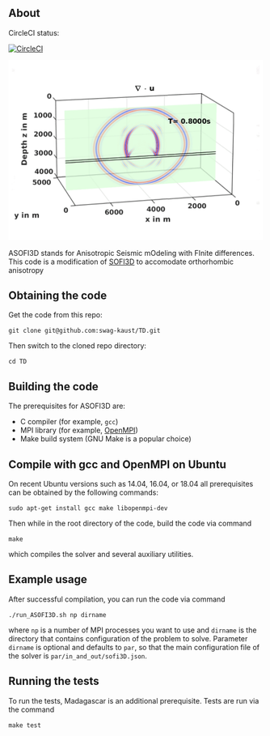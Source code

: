 ## About

CircleCI status:

[![CircleCI](https://circleci.com/gh/swag-kaust/TD.svg?style=svg&circle-token=2bb57e94a999ba7f33afb12bf091751af6bda219)](https://circleci.com/gh/swag-kaust/TD)

![](doc/tex/eps/invisible_gamma_1.gif)

ASOFI3D stands for Anisotropic Seismic mOdeling with FInite differences.
This code is a modification of
[SOFI3D](https://git.scc.kit.edu/GPIAG-Software/SOFI3D/wikis/home)
to accomodate orthorhombic anisotropy 



## Obtaining the code

Get the code from this repo:

    git clone git@github.com:swag-kaust/TD.git

Then switch to the cloned repo directory:

    cd TD


## Building the code

The prerequisites for ASOFI3D are:

* C compiler (for example, `gcc`)
* MPI library (for example, [OpenMPI](https://www.open-mpi.org/))
* Make build system (GNU Make is a popular choice)


## Compile with gcc and OpenMPI on Ubuntu

On recent Ubuntu versions such as 14.04, 16.04, or 18.04 all prerequisites
can be obtained by the following commands:

    sudo apt-get install gcc make libopenmpi-dev

Then while in the root directory of the code, build the code via command

    make

which compiles the solver and several auxiliary utilities.

## Example usage

After successful compilation, you can run the code via command

    ./run_ASOFI3D.sh np dirname

where `np` is a number of MPI processes you want to use and `dirname` is the
directory that contains configuration of the problem to solve.
Parameter `dirname` is optional and defaults to `par`, so that the main
configuration file of the solver is `par/in_and_out/sofi3D.json`.


## Running the tests

To run the tests, Madagascar is an additional prerequisite.
Tests are run via the command

    make test


